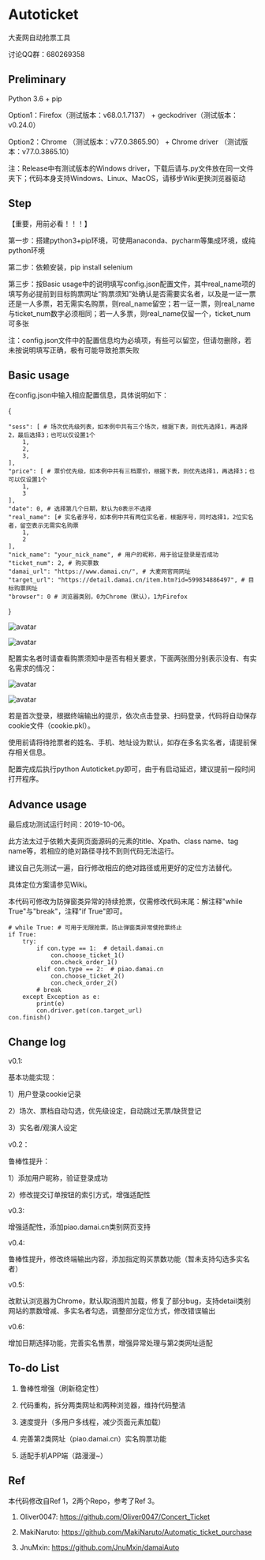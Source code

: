 # Autoticket
大麦网自动抢票工具

讨论QQ群：680269358

## Preliminary
Python 3.6 + pip

Option1：Firefox（测试版本：v68.0.1.7137） + geckodriver（测试版本：v0.24.0）

Option2：Chrome （测试版本：v77.0.3865.90） + Chrome driver （测试版本：v77.0.3865.10）

注：Release中有测试版本的Windows driver，下载后请与.py文件放在同一文件夹下；代码本身支持Windows、Linux、MacOS，请移步Wiki更换浏览器驱动

## Step
【重要，用前必看！！！】

第一步：搭建python3+pip环境，可使用anaconda、pycharm等集成环境，或纯python环境

第二步：依赖安装，pip install selenium

第三步：按Basic usage中的说明填写config.json配置文件，其中real_name项的填写务必提前到目标购票网址“购票须知”处确认是否需要实名者，以及是一证一票还是一人多票，若无需实名购票，则real_name留空；若一证一票，则real_name与ticket_num数字必须相同；若一人多票，则real_name仅留一个，ticket_num可多张

注：config.json文件中的配置信息均为必填项，有些可以留空，但请勿删除，若未按说明填写正确，极有可能导致抢票失败

## Basic usage
在config.json中输入相应配置信息，具体说明如下：

{
    
    "sess": [ # 场次优先级列表，如本例中共有三个场次，根据下表，则优先选择1，再选择2，最后选择3；也可以仅设置1个
        1,
        2,
        3,
    ],
    "price": [ # 票价优先级，如本例中共有三档票价，根据下表，则优先选择1，再选择3；也可以仅设置1个
        1,
        3
    ],
    "date": 0, # 选择第几个日期，默认为0表示不选择
    "real_name": [# 实名者序号，如本例中共有两位实名者，根据序号，同时选择1，2位实名者，留空表示无需实名购票
        1,
        2
    ],
    "nick_name": "your_nick_name", # 用户的昵称，用于验证登录是否成功
    "ticket_num": 2, # 购买票数
    "damai_url": "https://www.damai.cn/", # 大麦网官网网址
    "target_url": "https://detail.damai.cn/item.htm?id=599834886497", # 目标购票网址
    "browser": 0 # 浏览器类别，0为Chrome（默认），1为Firefox
}

![avatar](/picture/1.png)

![avatar](/picture/2.png)

配置实名者时请查看购票须知中是否有相关要求，下面两张图分别表示没有、有实名需求的情况：

![avatar](/picture/3.png)

![avatar](/picture/4.png)

若是首次登录，根据终端输出的提示，依次点击登录、扫码登录，代码将自动保存cookie文件（cookie.pkl）。

使用前请将待抢票者的姓名、手机、地址设为默认，如存在多名实名者，请提前保存相关信息。

配置完成后执行python Autoticket.py即可，由于有启动延迟，建议提前一段时间打开程序。

## Advance usage
最后成功测试运行时间：2019-10-06。

此方法太过于依赖大麦网页面源码的元素的title、Xpath、class name、tag name等，若相应的绝对路径寻找不到则代码无法运行。

建议自己先测试一遍，自行修改相应的绝对路径或用更好的定位方法替代。

具体定位方案请参见Wiki。

本代码可修改为防弹窗类异常的持续抢票，仅需修改代码末尾：解注释"while True"与"break"，注释"if True"即可。

    # while True: # 可用于无限抢票，防止弹窗类异常使抢票终止
    if True:
        try:
            if con.type == 1:  # detail.damai.cn
                con.choose_ticket_1()
                con.check_order_1()
            elif con.type == 2:  # piao.damai.cn
                con.choose_ticket_2()
                con.check_order_2()
            # break
        except Exception as e:
            print(e)
            con.driver.get(con.target_url)
    con.finish()

## Change log
v0.1: 

基本功能实现：

  1）用户登录cookie记录
  
  2）场次、票档自动勾选，优先级设定，自动跳过无票/缺货登记
  
  3）实名者/观演人设定
  
v0.2：

鲁棒性提升：

  1）添加用户昵称，验证登录成功
  
  2）修改提交订单按钮的索引方式，增强适配性
  
v0.3:

增强适配性，添加piao.damai.cn类别网页支持

v0.4:

鲁棒性提升，修改终端输出内容，添加指定购买票数功能（暂未支持勾选多实名者）

v0.5:

改默认浏览器为Chrome，默认取消图片加载，修复了部分bug，支持detail类别网站的票数增减、多实名者勾选，调整部分定位方式，修改错误输出

v0.6:

增加日期选择功能，完善实名售票，增强异常处理与第2类网址适配
  
## To-do List

1. 鲁棒性增强（刷新稳定性）

2. 代码重构，拆分两类网址和两种浏览器，维持代码整洁

3. 速度提升（多用户多线程，减少页面元素加载）

4. 完善第2类网址（piao.damai.cn）实名购票功能

5. 适配手机APP端（路漫漫~）

## Ref
本代码修改自Ref 1，2两个Repo，参考了Ref 3。

1. Oliver0047: https://github.com/Oliver0047/Concert_Ticket

2. MakiNaruto: https://github.com/MakiNaruto/Automatic_ticket_purchase

3. JnuMxin: https://github.com/JnuMxin/damaiAuto
